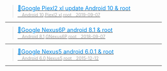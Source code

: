 
> [<font style="font-size: 18px;font-weight: 400;margin: 0;color: #0086e3;">📱Google Piexl2 xl update Android 10 & root</font><br><font style="margin: 4px 0 5px 0;color: #a8a8a8;position: relative;">　Android 10,Piexl2 xl,root　2019-09-07</font>](phone/2019-09-07-piexl2_xl_android_10_root.md)
<hr>

> [<font style="font-size: 18px;font-weight: 400;margin: 0;color: #0086e3;">📱Google Nexus6P android 8.1 & root</font><br><font style="margin: 4px 0 5px 0;color: #a8a8a8;position: relative;">　Android 8.1,GNexus6P,root　2018-09-07</font>](phone/2018-01-01-Nexus6P_android_8.1_root.md)
<hr>

> [<font style="font-size: 18px;font-weight: 400;margin: 0;color: #0086e3;">📱Google Nexus5 android 6.0.1 & root</font><br><font style="margin: 4px 0 5px 0;color: #a8a8a8;position: relative;">　Android 6.0,Nexus5,root　2015-12-12</font>](phone/2015-12-12-Nexus5_android_6_root.md)
<hr>
